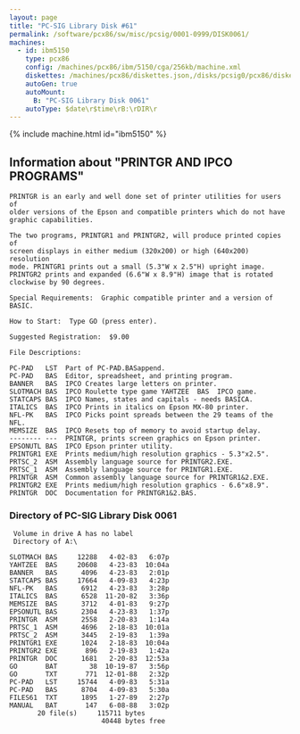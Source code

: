 ```yaml
---
layout: page
title: "PC-SIG Library Disk #61"
permalink: /software/pcx86/sw/misc/pcsig/0001-0999/DISK0061/
machines:
  - id: ibm5150
    type: pcx86
    config: /machines/pcx86/ibm/5150/cga/256kb/machine.xml
    diskettes: /machines/pcx86/diskettes.json,/disks/pcsig0/pcx86/diskettes.json
    autoGen: true
    autoMount:
      B: "PC-SIG Library Disk 0061"
    autoType: $date\r$time\rB:\rDIR\r
---
```


{% include machine.html id="ibm5150" %}

## Information about "PRINTGR AND IPCO PROGRAMS"

    PRINTGR is an early and well done set of printer utilities for users of
    older versions of the Epson and compatible printers which do not have
    graphic capabilities.
    
    The two programs, PRINTGR1 and PRINTGR2, will produce printed copies of
    screen displays in either medium (320x200) or high (640x200) resolution
    mode. PRINTGR1 prints out a small (5.3"W x 2.5"H) upright image.
    PRINTGR2 prints and expanded (6.6"W x 8.9"H) image that is rotated
    clockwise by 90 degrees.
    
    Special Requirements:  Graphic compatible printer and a version of
    BASIC.
    
    How to Start:  Type GO (press enter).
    
    Suggested Registration:  $9.00
    
    File Descriptions:
    
    PC-PAD   LST  Part of PC-PAD.BASappend.
    PC-PAD   BAS  Editor, spreadsheet, and printing program.
    BANNER   BAS  IPCO Creates large letters on printer.
    SLOTMACH BAS  IPCO Roulette type game YAHTZEE  BAS  IPCO game.
    STATCAPS BAS  IPCO Names, states and capitals - needs BASICA.
    ITALICS  BAS  IPCO Prints in italics on Epson MX-80 printer.
    NFL-PK   BAS  IPCO Picks point spreads between the 29 teams of the NFL.
    MEMSIZE  BAS  IPCO Resets top of memory to avoid startup delay.
    -------- ---  PRINTGR, prints screen graphics on Epson printer.
    EPSONUTL BAS  IPCO Epson printer utility.
    PRINTGR1 EXE  Prints medium/high resolution graphics - 5.3"x2.5".
    PRTSC_2  ASM  Assembly language source for PRINTGR2.EXE.
    PRTSC_1  ASM  Assembly language source for PRINTGR1.EXE.
    PRINTGR  ASM  Common assembly language source for PRINTGR1&2.EXE.
    PRINTGR2 EXE  Prints medium/high resolution graphics - 6.6"x8.9".
    PRINTGR  DOC  Documentation for PRINTGR1&2.BAS.

### Directory of PC-SIG Library Disk 0061

     Volume in drive A has no label
     Directory of A:\

    SLOTMACH BAS     12288   4-02-83   6:07p
    YAHTZEE  BAS     20608   4-23-83  10:04a
    BANNER   BAS      4096   4-23-83   2:01p
    STATCAPS BAS     17664   4-09-83   4:23p
    NFL-PK   BAS      6912   4-23-83   3:28p
    ITALICS  BAS      6528  11-20-82   3:36p
    MEMSIZE  BAS      3712   4-01-83   9:27p
    EPSONUTL BAS      2304   4-23-83   1:37p
    PRINTGR  ASM      2558   2-20-83   1:14a
    PRTSC_1  ASM      4696   2-18-83  10:01a
    PRTSC_2  ASM      3445   2-19-83   1:39a
    PRINTGR1 EXE      1024   2-18-83  10:04a
    PRINTGR2 EXE       896   2-19-83   1:42a
    PRINTGR  DOC      1681   2-20-83  12:53a
    GO       BAT        38  10-19-87   3:56p
    GO       TXT       771  12-01-88   2:32p
    PC-PAD   LST     15744   4-09-83   5:31a
    PC-PAD   BAS      8704   4-09-83   5:30a
    FILES61  TXT      1895   1-27-89   2:27p
    MANUAL   BAT       147   6-08-88   3:02p
           20 file(s)     115711 bytes
                           40448 bytes free
